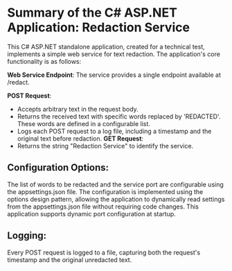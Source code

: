 # Summary of the C# ASP.NET Application: Redaction Service
This C# ASP.NET standalone application, created for a technical test, implements a simple web service for text redaction. The application's core functionality is as follows:

**Web Service Endpoint**: The service provides a single endpoint available at /redact.

**POST Request**:
- Accepts arbitrary text in the request body.
- Returns the received text with specific words replaced by 'REDACTED'. These words are defined in a configurable list.
- Logs each POST request to a log file, including a timestamp and the original text before redaction.
**GET Request**:
- Returns the string "Redaction Service" to identify the service.

## Configuration Options:
The list of words to be redacted and the service port are configurable using the appsettings.json file.
The configuration is implemented using the options design pattern, allowing the application to dynamically read settings from the appsettings.json file without requiring code changes.
This application supports dynamic port configuration at startup. 

## Logging:
Every POST request is logged to a file, capturing both the request's timestamp and the original unredacted text.
